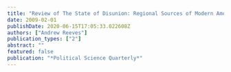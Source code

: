 ```yaml
---
title: "Review of The State of Disunion: Regional Sources of Modern American Partisanship by Nicole Mellow"
date: 2009-02-01
publishDate: 2020-06-15T17:05:33.022608Z
authors: ["Andrew Reeves"]
publication_types: ["2"]
abstract: ""
featured: false
publication: "*Political Science Quarterly*"
---
```


